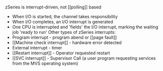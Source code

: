 zSeries is interrupt-driven, not [[polling]] based
- When I/O is started, the channel takes responsibility
- When I/O completes, an I/O interrupt is generated
- One CPU is interrupted and 'fields' the I/O interrupt, marking the waiting job 'ready to run'
  Other types of zSeries interrupts:
- Program interrupt - program abend or [[page fault]]
- [[Machine check interrupt]] - hardware error detected
- External interrupt - timer
- [[Restart interrupt]] - Operator requested restart
- [[SVC interrupt]] - Supervisor Call (a user program requesting services from the MVS operating system)